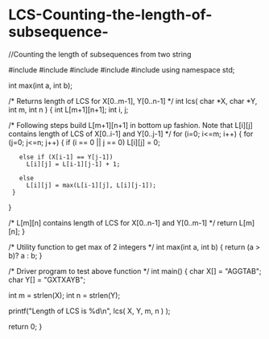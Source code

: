 # LCS-Counting-the-length-of-subsequence-
//Counting the length of subsequences from two string


#include <iostream>
#include <cstdio>
#include <cstdlib>
#include <cstring>
#include <vector>
using namespace std;



int max(int a, int b);

/* Returns length of LCS for X[0..m-1], Y[0..n-1] */
int lcs( char *X, char *Y, int m, int n )
{
   int L[m+1][n+1];
   int i, j;

   /* Following steps build L[m+1][n+1] in bottom up fashion. Note
      that L[i][j] contains length of LCS of X[0..i-1] and Y[0..j-1] */
   for (i=0; i<=m; i++)
   {
     for (j=0; j<=n; j++)
     {
       if (i == 0 || j == 0)
         L[i][j] = 0;

       else if (X[i-1] == Y[j-1])
         L[i][j] = L[i-1][j-1] + 1;

       else
         L[i][j] = max(L[i-1][j], L[i][j-1]);
     }
   }

   /* L[m][n] contains length of LCS for X[0..n-1] and Y[0..m-1] */
   return L[m][n];
}

/* Utility function to get max of 2 integers */
int max(int a, int b)
{
    return (a > b)? a : b;
}

/* Driver program to test above function */
int main()
{
  char X[] = "AGGTAB";
  char Y[] = "GXTXAYB";

  int m = strlen(X);
  int n = strlen(Y);

  printf("Length of LCS is %d\n", lcs( X, Y, m, n ) );

  return 0;
}

